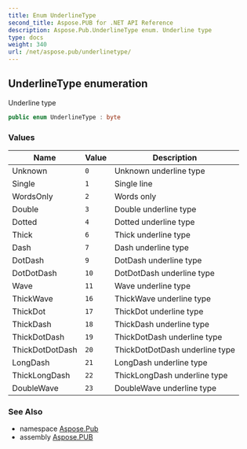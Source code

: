 ```yaml
---
title: Enum UnderlineType
second_title: Aspose.PUB for .NET API Reference
description: Aspose.Pub.UnderlineType enum. Underline type
type: docs
weight: 340
url: /net/aspose.pub/underlinetype/
---
```

## UnderlineType enumeration

Underline type

```csharp
public enum UnderlineType : byte
```

### Values

| Name | Value | Description |
| --- | --- | --- |
| Unknown | `0` | Unknown underline type |
| Single | `1` | Single line |
| WordsOnly | `2` | Words only |
| Double | `3` | Double underline type |
| Dotted | `4` | Dotted underline type |
| Thick | `6` | Thick underline type |
| Dash | `7` | Dash underline type |
| DotDash | `9` | DotDash underline type |
| DotDotDash | `10` | DotDotDash underline type |
| Wave | `11` | Wave underline type |
| ThickWave | `16` | ThickWave underline type |
| ThickDot | `17` | ThickDot underline type |
| ThickDash | `18` | ThickDash underline type |
| ThickDotDash | `19` | ThickDotDash underline type |
| ThickDotDotDash | `20` | ThickDotDotDash underline type |
| LongDash | `21` | LongDash underline type |
| ThickLongDash | `22` | ThickLongDash underline type |
| DoubleWave | `23` | DoubleWave underline type |

### See Also

* namespace [Aspose.Pub](../../aspose.pub/)
* assembly [Aspose.PUB](../../)


